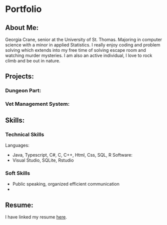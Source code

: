 # Portfolio

## About Me:
Georgia Crane, senior at the University of St. Thomas. Majoring in computer science with a minor in applied Statistics. I really enjoy coding and problem solving which extends into my free time of solving escape room and watching murder mysteries. I am also an active individual, I love to rock climb and be out in nature.

## Projects:
### Dungeon Part:
### Vet Management System:

## Skills:

### Technical Skills
Languages:
- Java, Typescript, C#, C, C++, Html, Css, SQL, R
Software:
- Visual Studio, SQLite, Rstudio

### Soft Skills
- Public speaking, organized efficient communication
- 

## Resume:
I have linked my resume [here](./pdfs/GeorgiaCraneResume.pdf).

